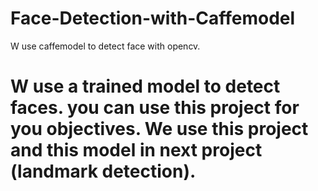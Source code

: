 # Face-Detection-with-Caffemodel
W use caffemodel to detect face with opencv.

# W use a trained model to detect faces. you can use this project for you objectives. We use this project and this model in next project (landmark detection).
